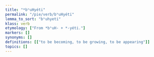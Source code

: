 ```yaml
---
title: "*bʰuHyéti"
permalink: "/pie/verb/bʰuHyéti"
lemma_to_sort: "bʰuhyeti"
klass: verb
etymology: ["From *bʰuH- +‎ *-yéti."]
markers: []
synonyms: []
definitions: [["to be becoming, to be growing, to be appearing"]]
topics: []
---
```

